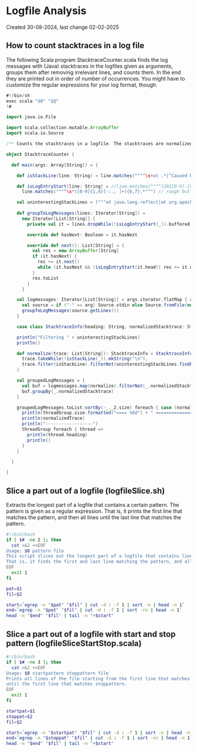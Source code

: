 # Logfile Analysis

Created 30-08-2024, last change 02-02-2025

## How to count stacktraces in a log file

The following Scala program StacktraceCounter.scala finds the log messages with (Java) stacktraces in the logfiles given
as arguments, groups them after removing irrelevant lines, and counts them. In the end they are printed out in order of
number of occurrences. You might have to customize the regular expressions for your log format, though.

```scala
#!/bin/sh
exec scala "$0" "$@"
!#

import java.io.File

import scala.collection.mutable.ArrayBuffer
import scala.io.Source

/** Counts the stacktraces in a logfile. The stacktraces are normalized, counted, sorted by descending frequency. */

object StacktraceCounter {

  def main(args: Array[String]) = {

    def isStackLine(line: String) = line.matches("""^\s+at .*|^Caused by: .*|^\S+... [0-9]+ more.*""")

    def isLogEntryStart(line: String) = //line.matches("""^(202[0-9]-[01]\d-[0-3]\d|[0-3]\d\.[01]\d\.202[0-9] ).*""")
      line.matches("""^\s*([0-9]{1,4}[-:., ]+){6,7}.*""") // rough but probably matches many formats

    val uninterestingStackLines = ("""at java.lang.reflect|at org.apache.sling|at org.eclipse.jetty|at org.apache.jackrabbit|at org.apache.felix|at java.base/|org.quartz|org.apache.hc|at org.springframework|at \S+\$|at jdk.internal|at com.day|at com.adobe|at io.wcm|at libs.cq|at jakarta.servlet|at javax.servlet""").r
    
    def groupToLogMessages(lines: Iterator[String]) =
      new Iterator[List[String]] {
        private val it = lines.dropWhile(!isLogEntryStart(_)).buffered

        override def hasNext: Boolean = it.hasNext

        override def next(): List[String] = {
          val res = new ArrayBuffer[String]
          if (it.hasNext) {
            res += it.next()
            while (it.hasNext && !isLogEntryStart(it.head)) res += it.next()
          }
          res.toList
        }
      }

    val logmessages: Iterator[List[String]] = args.iterator.flatMap { arg =>
      val source = if ("-" == arg) Source.stdin else Source.fromFile(new File(arg.trim), "UTF-8")
      groupToLogMessages(source.getLines())
    }

    case class StacktraceInfo(heading: String, normalizedStacktrace: String)

    println("Filtering " + uninterestingStackLines)
    println()

    def normalize(trace: List[String]): StacktraceInfo = StacktraceInfo(
      trace.takeWhile(!isStackLine(_)).mkString("\n"),
      trace.filter(isStackLine).filterNot(uninterestingStackLines.findFirstIn(_).isDefined).mkString("\n").intern()
    )

    val groupedLogMessages = {
      val buf = logmessages.map(normalize).filterNot(_.normalizedStacktrace.isEmpty).toBuffer
      buf.groupBy(_.normalizedStacktrace)
    }

    groupedLogMessages.toList.sortBy(-_._2.size) foreach { case (normalizedTrace, threadGroup) =>
      println(threadGroup.size.formatted("==== %6d") + " ===============================================================")
      println(normalizedTrace)
      println("------------------")
      threadGroup foreach { thread =>
        println(thread.heading)
        println()
      }
    }

  }

}
```

## Slice a part out of a logfile (logfileSlice.sh)

Extracts the longest part of a logfile that contains a certain pattern. The pattern is given as a regular expression.
That is, it prints the first line that matches the pattern, and then all lines until the last line that matches the 
pattern.

```bash
#!/bin/bash
if [ $# -ne 2 ]; then
  cat >&2 <<EOF
Usage: $0 pattern file
This script slices out the longest part of a logfile that contains lines matching a pattern.
That is, it finds the first and last line matching the pattern, and all lines in between.
EOF
  exit 1
fi

pat=$1
fil=$2

start=`egrep -n "$pat" "$fil" | cut -d : -f 1 | sort -n | head -n 1`
end=`egrep -n "$pat" "$fil" | cut -d : -f 1 | sort -rn | head -n 1`
head -n "$end" "$fil" | tail -n "+$start"
```

## Slice a part out of a logfile with start and stop pattern (logfileSliceStartStop.scala)

```bash
#!/bin/bash
if [ $# -ne 3 ]; then
  cat >&2 <<EOF
Usage: $0 startpattern stoppattern file
Prints all lines of the file starting from the first line that matches startpattern
until the first line that matches stoppattern.
EOF
  exit 1
fi

startpat=$1
stoppat=$2
fil=$2

start=`egrep -n "$startpat" "$fil" | cut -d : -f 1 | sort -n | head -n 1`
end=`egrep -n "$stoppat" "$fil" | cut -d : -f 1 | sort -nr | head -n 1`
head -n "$end" "$fil" | tail -n "+$start"
```
